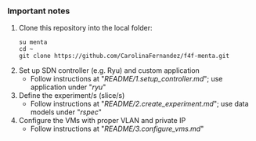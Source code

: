 ### Important notes

1. Clone this repository into the local folder:
    ```
    su menta
    cd ~
    git clone https://github.com/CarolinaFernandez/f4f-menta.git
    ```
1. Set up SDN controller (e.g. Ryu) and custom application
    * Follow instructions at "*README/1.setup_controller.md*"; use application under "*ryu*"
1. Define the experiment/s (slice/s)
    * Follow instructions at "*README/2.create_experiment.md*"; use data models under "*rspec*"
1. Configure the VMs with proper VLAN and private IP
    * Follow instructions at "*README/3.configure_vms.md*"
